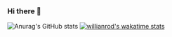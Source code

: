 ### Hi there 👋
![Anurag's GitHub stats](https://github-readme-stats.vercel.app/api?username=bidetti&show_icons=true&theme=dark)
[![willianrod's wakatime stats](https://github-readme-stats.vercel.app/api/wakatime?username=bidetti)](https://github.com/anuraghazra/github-readme-stats)

<!--
**Bidetti/Bidetti** is a ✨ _special_ ✨ repository because its `README.md` (this file) appears on your GitHub profile.

Here are some ideas to get you started:

- 🔭 I’m currently working on ...
- 🌱 I’m currently learning C#...
- 👯 I’m looking to collaborate on ...
- 🤔 I’m looking for help with ...
- 💬 Ask me about ...
- 📫 How to reach me: ...
- 😄 Pronouns: ...
- ⚡ Fun fact: ...
